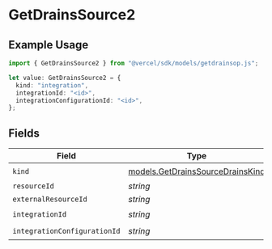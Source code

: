 # GetDrainsSource2

## Example Usage

```typescript
import { GetDrainsSource2 } from "@vercel/sdk/models/getdrainsop.js";

let value: GetDrainsSource2 = {
  kind: "integration",
  integrationId: "<id>",
  integrationConfigurationId: "<id>",
};
```

## Fields

| Field                                                                      | Type                                                                       | Required                                                                   | Description                                                                |
| -------------------------------------------------------------------------- | -------------------------------------------------------------------------- | -------------------------------------------------------------------------- | -------------------------------------------------------------------------- |
| `kind`                                                                     | [models.GetDrainsSourceDrainsKind](../models/getdrainssourcedrainskind.md) | :heavy_check_mark:                                                         | N/A                                                                        |
| `resourceId`                                                               | *string*                                                                   | :heavy_minus_sign:                                                         | N/A                                                                        |
| `externalResourceId`                                                       | *string*                                                                   | :heavy_minus_sign:                                                         | N/A                                                                        |
| `integrationId`                                                            | *string*                                                                   | :heavy_check_mark:                                                         | N/A                                                                        |
| `integrationConfigurationId`                                               | *string*                                                                   | :heavy_check_mark:                                                         | N/A                                                                        |